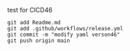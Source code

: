 test for CICD46

```
git add Readme.md
git add .github/workflows/release.yml
git commit -m "modify yaml verson46"
git push origin main
```